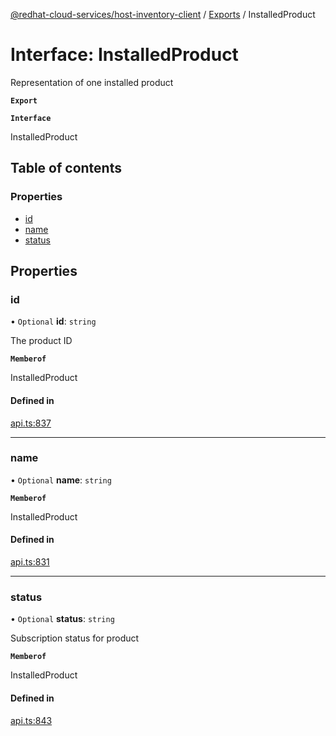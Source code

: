 [@redhat-cloud-services/host-inventory-client](../README.md) / [Exports](../modules.md) / InstalledProduct

# Interface: InstalledProduct

Representation of one installed product

**`Export`**

**`Interface`**

InstalledProduct

## Table of contents

### Properties

- [id](InstalledProduct.md#id)
- [name](InstalledProduct.md#name)
- [status](InstalledProduct.md#status)

## Properties

### id

• `Optional` **id**: `string`

The product ID

**`Memberof`**

InstalledProduct

#### Defined in

[api.ts:837](https://github.com/RedHatInsights/javascript-clients/blob/master/packages/host-inventory/api.ts#L837)

___

### name

• `Optional` **name**: `string`

**`Memberof`**

InstalledProduct

#### Defined in

[api.ts:831](https://github.com/RedHatInsights/javascript-clients/blob/master/packages/host-inventory/api.ts#L831)

___

### status

• `Optional` **status**: `string`

Subscription status for product

**`Memberof`**

InstalledProduct

#### Defined in

[api.ts:843](https://github.com/RedHatInsights/javascript-clients/blob/master/packages/host-inventory/api.ts#L843)
